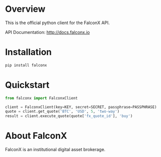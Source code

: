 # Overview
This is the official python client for the FalconX API.

API Documentation: http://docs.falconx.io

# Installation
```sh
pip install falconx
```

# Quickstart

```python
from falconx import FalconxClient

client = FalconxClient(key=KEY, secret=SECRET, passphrase=PASSPHRASE)
quote = client.get_quote('BTC', 'USD', 5, 'two-way')
result = client.execute_quote(quote['fx_quote_id'], 'buy')
```

# About FalconX
FalconX is an institutional digital asset brokerage. 
